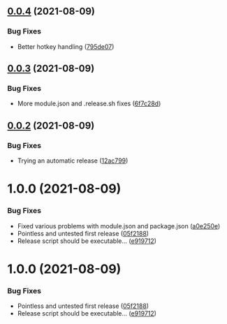 ## [0.0.4](https://github.com/xdy/xdy-exploration-mode/compare/v0.0.3...v0.0.4) (2021-08-09)


### Bug Fixes

* Better hotkey handling ([795de07](https://github.com/xdy/xdy-exploration-mode/commit/795de07e62522ef5def9558c28b09adc497d936c))

## [0.0.3](https://github.com/xdy/xdy-exploration-mode/compare/v0.0.2...v0.0.3) (2021-08-09)


### Bug Fixes

* More module.json and .release.sh fixes ([6f7c28d](https://github.com/xdy/xdy-exploration-mode/commit/6f7c28d909fe1ebfcdbcdb9808653d08566b4c42))

## [0.0.2](https://github.com/xdy/xdy-exploration-mode/compare/v0.0.1...v0.0.2) (2021-08-09)


### Bug Fixes

* Trying an automatic release ([12ac799](https://github.com/xdy/xdy-exploration-mode/commit/12ac7991e48896b81fb4de5217633522ae45bda0))

# 1.0.0 (2021-08-09)


### Bug Fixes

* Fixed various problems with module.json and package.json ([a0e250e](https://github.com/xdy/xdy-exploration-mode/commit/a0e250e9cd146d3beea9b80c316113956451443c))
* Pointless and untested first release ([05f2188](https://github.com/xdy/xdy-exploration-mode/commit/05f21886284e2b1e3da6f6ec30b886ead1d1b67b))
* Release script should be executable... ([e919712](https://github.com/xdy/xdy-exploration-mode/commit/e919712eb05be301a236b96a2a93c6f2303311ac))

# 1.0.0 (2021-08-09)


### Bug Fixes

* Pointless and untested first release ([05f2188](https://github.com/xdy/xdy-exploration-mode/commit/05f21886284e2b1e3da6f6ec30b886ead1d1b67b))
* Release script should be executable... ([e919712](https://github.com/xdy/xdy-exploration-mode/commit/e919712eb05be301a236b96a2a93c6f2303311ac))
